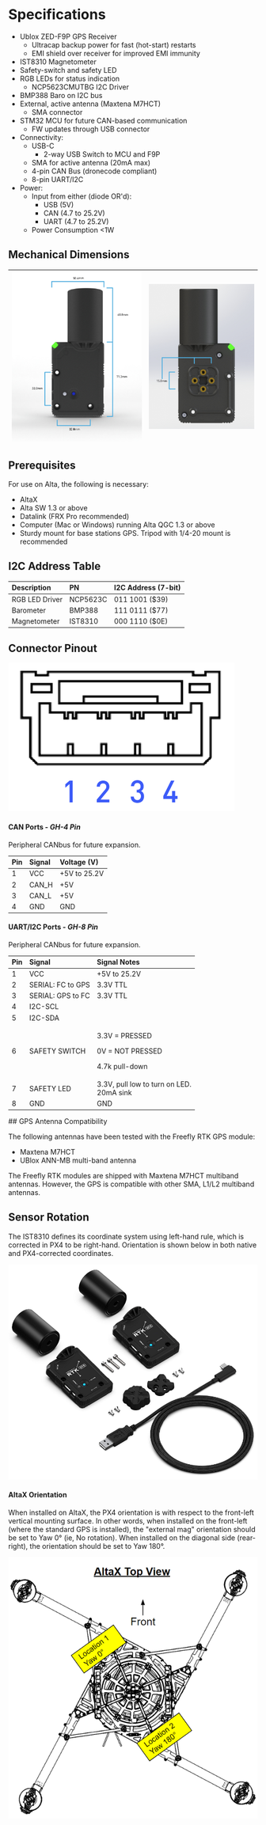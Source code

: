 # Specifications

* Ublox ZED-F9P GPS Receiver
  * Ultracap backup power for fast \(hot-start\) restarts
  * EMI shield over receiver for improved EMI immunity
* IST8310 Magnetometer
* Safety-switch and safety LED
* RGB LEDs for status indication
  * NCP5623CMUTBG I2C Driver
* BMP388 Baro on I2C bus
* External, active antenna \(Maxtena M7HCT\)
  * SMA connector
* STM32 MCU for future CAN-based communication
  * FW updates through USB connector
* Connectivity:
  * USB-C
    * 2-way USB Switch to MCU and F9P
  * SMA for active antenna \(20mA max\)
  * 4-pin CAN Bus \(dronecode compliant\)
  * 8-pin UART/I2C
* Power:
  * Input from either \(diode OR'd\): 
    * USB \(5V\)
    * CAN \(4.7 to 25.2V\)
    * UART \(4.7 to 25.2V\)
  * Power Consumption &lt;1W



## Mechanical Dimensions

| ![](../../.gitbook/assets/untitled-1_-150-rgb_gpu-preview-2019-12-26-15.28.52.png) | ![](../../.gitbook/assets/untitled-1_-150-rgb_gpu-preview-2019-12-26-15.28.17.png) |
| :--- | :--- |


## Prerequisites

For use on Alta, the following is necessary:

* AltaX
* Alta SW 1.3 or above
* Datalink \(FRX Pro recommended\)
* Computer \(Mac or Windows\) running Alta QGC 1.3 or above
* Sturdy mount for base stations GPS. Tripod with 1/4-20 mount is recommended

## I2C Address Table

| Description | PN | I2C Address \(7-bit\) |
| :--- | :--- | :--- |
| RGB LED Driver | NCP5623C | 011 1001 \($39\) |
| Barometer | BMP388 | 111 0111 \($77\) |
| Magnetometer | IST8310 | 000 1110 \($0E\) |

## Connector Pinout

![](../../.gitbook/assets/image%20%2821%29.png)

#### CAN Ports _- GH-4 Pin_

Peripheral CANbus for future expansion.

| Pin | Signal | Voltage \(V\) |
| :--- | :--- | :--- |
| 1 | VCC | +5V to 25.2V |
| 2 | CAN\_H | +5V |
| 3 | CAN\_L | +5V |
| 4 | GND | GND |

#### UART/I2C Ports _- GH-8 Pin_

Peripheral CANbus for future expansion.

<table>
  <thead>
    <tr>
      <th style="text-align:left">Pin</th>
      <th style="text-align:left">Signal</th>
      <th style="text-align:left">Signal Notes</th>
    </tr>
  </thead>
  <tbody>
    <tr>
      <td style="text-align:left">1</td>
      <td style="text-align:left">VCC</td>
      <td style="text-align:left">+5V to 25.2V</td>
    </tr>
    <tr>
      <td style="text-align:left">2</td>
      <td style="text-align:left">SERIAL: FC to GPS</td>
      <td style="text-align:left">3.3V TTL</td>
    </tr>
    <tr>
      <td style="text-align:left">3</td>
      <td style="text-align:left">SERIAL: GPS to FC</td>
      <td style="text-align:left">3.3V TTL</td>
    </tr>
    <tr>
      <td style="text-align:left">4</td>
      <td style="text-align:left">I2C-SCL</td>
      <td style="text-align:left"></td>
    </tr>
    <tr>
      <td style="text-align:left">5</td>
      <td style="text-align:left">I2C-SDA</td>
      <td style="text-align:left"></td>
    </tr>
    <tr>
      <td style="text-align:left">6</td>
      <td style="text-align:left">SAFETY SWITCH</td>
      <td style="text-align:left">
        <p>3.3V = PRESSED</p>
        <p>0V = NOT PRESSED</p>
        <p>4.7k pull-down</p>
      </td>
    </tr>
    <tr>
      <td style="text-align:left">7</td>
      <td style="text-align:left">SAFETY LED</td>
      <td style="text-align:left">3.3V, pull low to turn on LED.
        <br />20mA sink</td>
    </tr>
    <tr>
      <td style="text-align:left">8</td>
      <td style="text-align:left">GND</td>
      <td style="text-align:left">GND</td>
    </tr>
  </tbody>
</table>## GPS Antenna Compatibility

The following antennas have been tested with the Freefly RTK GPS module:

* Maxtena M7HCT
* UBlox ANN-MB multi-band antenna

The Freefly RTK modules are shipped with Maxtena M7HCT multiband antennas. However, the GPS is compatible with other SMA, L1/L2 multiband antennas.



## Sensor Rotation

The IST8310 defines its coordinate system using left-hand rule, which is corrected in PX4 to be right-hand. Orientation is shown below in both native and PX4-corrected coordinates.

![](../../.gitbook/assets/image%20%2824%29.png)

#### AltaX Orientation

When installed on AltaX, the PX4 orientation is with respect to the front-left vertical mounting surface. In other words, when installed on the front-left \(where the standard GPS is installed\), the "external mag" orientation should be set to Yaw 0° \(ie, No rotation\). When installed on the diagonal side \(rear-right\), the orientation should be set to Yaw 180°.

![](../../.gitbook/assets/altax-view.PNG)

## 

